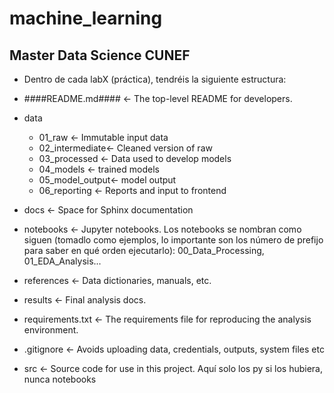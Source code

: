 # machine_learning
## Master Data Science CUNEF

- Dentro de cada labX (práctica), tendréis la siguiente estructura:

- ####README.md#### <- The top-level README for developers.

- data
  - 01_raw <- Immutable input data
  - 02_intermediate<- Cleaned version of raw
  - 03_processed <- Data used to develop models
  - 04_models <- trained models
  - 05_model_output<- model output
  - 06_reporting <- Reports and input to frontend

- docs <- Space for Sphinx documentation

- notebooks <- Jupyter notebooks. Los notebooks se nombran como siguen (tomadlo como ejemplos, lo importante son los número de prefijo para saber en qué orden ejecutarlo): 00_Data_Processing, 01_EDA_Analysis...

- references <- Data dictionaries, manuals, etc.

- results <- Final analysis docs.

- requirements.txt <- The requirements file for reproducing the analysis environment.

- .gitignore <- Avoids uploading data, credentials, outputs, system files etc

- src <- Source code for use in this project. Aquí solo los py si los hubiera, nunca notebooks
